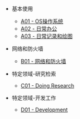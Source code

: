 - 基本使用
    * [A01 - OS操作系统](A01-os/README)
    * [A02 - 日常办公](A02-office/README)
    * [A03 - 日常记录和绘图](A03-notes/README)

- 网络和防火墙
    * [B01 - 网络和防火墙](B01-network/README)

- 特定领域-研究检索
    * [C01 - Doing Research](C01-research/README)

- 特定领域-开发工作
    * [D01 - Development](D01-develop/README)

